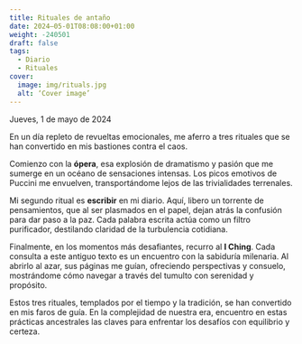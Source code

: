 ```yaml
---
title: Rituales de antaño
date: 2024–05-01T08:08:00+01:00
weight: -240501
draft: false
tags:
  - Diario
  - Rituales
cover:
  image: img/rituals.jpg
  alt: ‘Cover image’
---
```


Jueves, 1 de mayo de 2024

En un día repleto de revueltas emocionales, me aferro a tres rituales que se han convertido en mis bastiones contra el caos. 

Comienzo con la **ópera**, esa explosión de dramatismo y pasión que me sumerge en un océano de sensaciones intensas. Los picos emotivos de Puccini me envuelven, transportándome lejos de las trivialidades terrenales.

Mi segundo ritual es **escribir** en mi diario. Aquí, libero un torrente de pensamientos, que al ser plasmados en el papel, dejan atrás la confusión para dar paso a la paz. Cada palabra escrita actúa como un filtro purificador, destilando claridad de la turbulencia cotidiana.

Finalmente, en los momentos más desafiantes, recurro al **I Ching**. Cada consulta a este antiguo texto es un encuentro con la sabiduría milenaria. Al abrirlo al azar, sus páginas me guían, ofreciendo perspectivas y consuelo, mostrándome cómo navegar a través del tumulto con serenidad y propósito.

Estos tres rituales, templados por el tiempo y la tradición, se han convertido en mis faros de guía. En la complejidad de nuestra era, encuentro en estas prácticas ancestrales las claves para enfrentar los desafíos con equilibrio y certeza.
